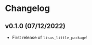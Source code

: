 # Changelog

<!--next-version-placeholder-->

## v0.1.0 (07/12/2022)

- First release of `lisas_little_package`!